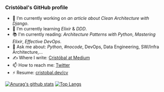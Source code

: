 ### Cristóbal's GitHub profile

- 🔭 I’m currently working on *an article about Clean Architecture with Django*.
- 🌱 I’m currently learning *Elixir* & *DDD*.
- 📚 I'm currently reading: *Architecture Patterns with Python*, *Mastering Elixir*, *Effective DevOps*.
- 💬 Ask me about: *Python*, *#nocode*, DevOps, Data Engineering, SW/Infra Architecture,...
- ✍️ Where I write: [Cristóbal at Medium](https://github.com/cristobalcl)
- 📫 How to reach me: [Twitter](https://twitter.com/cristobal_dev)
- ⚡ Resume: [cristobal.dev/cv](https://cristobal.dev/cv)

[![Anurag's github stats](https://github-readme-stats.vercel.app/api?username=cristobalcl&count_private=true&show_icons=true&theme=gruvbox)](https://github.com/anuraghazra/github-readme-stats)
[![Top Langs](https://github-readme-stats.vercel.app/api/top-langs/?username=cristobalcl&langs_count=10&layout=compact&show_icons=true&theme=gruvbox)](https://github.com/anuraghazra/github-readme-stats)
